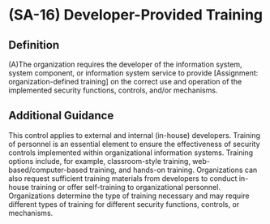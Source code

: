 
# (SA-16) Developer-Provided Training

## Definition

(A)The organization requires the developer of the information system, system component, or information system service to provide [Assignment: organization-defined training] on the correct use and operation of the implemented security functions, controls, and/or mechanisms.

## Additional Guidance

This control applies to external and internal (in-house) developers. Training of personnel is an essential element to ensure the effectiveness of security controls implemented within organizational information systems. Training options include, for example, classroom-style training, web-based/computer-based training, and hands-on training. Organizations can also request sufficient training materials from developers to conduct in-house training or offer self-training to organizational personnel. Organizations determine the type of training necessary and may require different types of training for different security functions, controls, or mechanisms.

